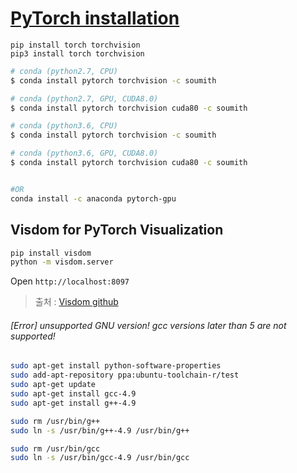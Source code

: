 # [PyTorch installation](http://pytorch.org/)


```
pip install torch torchvision
pip3 install torch torchvision
```

```bash 
# conda (python2.7, CPU)
$ conda install pytorch torchvision -c soumith

# conda (python2.7, GPU, CUDA8.0)
$ conda install pytorch torchvision cuda80 -c soumith

# conda (python3.6, CPU)
$ conda install pytorch torchvision -c soumith

# conda (python3.6, GPU, CUDA8.0)
$ conda install pytorch torchvision cuda80 -c soumith


#OR
conda install -c anaconda pytorch-gpu 
```


## Visdom for PyTorch Visualization
```bash
pip install visdom
python -m visdom.server
```
Open `http://localhost:8097`

> 출처 : [Visdom github](https://github.com/facebookresearch/visdom)

###### [Error] unsupported GNU version! gcc versions later than 5 are not supported!
```bash 
sudo apt-get install python-software-properties
sudo add-apt-repository ppa:ubuntu-toolchain-r/test
sudo apt-get update
sudo apt-get install gcc-4.9
sudo apt-get install g++-4.9

sudo rm /usr/bin/g++
sudo ln -s /usr/bin/g++-4.9 /usr/bin/g++

sudo rm /usr/bin/gcc
sudo ln -s /usr/bin/gcc-4.9 /usr/bin/gcc
```
